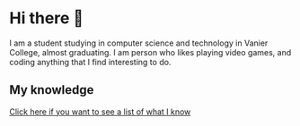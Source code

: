 # Hi there 👋

I am a student studying in computer science and technology in Vanier College, almost graduating. I am person who likes playing video games, and coding anything that I find interesting to do.

## My knowledge

[Click here if you want to see a list of what I know](./Knowledge.md)

<!--
**Justophil/JustoPhil** is a ✨ _special_ ✨ repository because its `README.md` (this file) appears on your GitHub profile.

Here are some ideas to get you started:

- 🔭 I’m currently working on ...
- 🌱 I’m currently learning ...
- 👯 I’m looking to collaborate on ...
- 🤔 I’m looking for help with ...
- 💬 Ask me about ...
- 📫 How to reach me: ...
- 😄 Pronouns: ...
- ⚡ Fun fact: ...
-->
